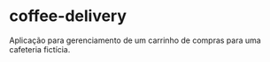 # coffee-delivery
Aplicação para gerenciamento de um carrinho de compras para uma cafeteria fictícia.
